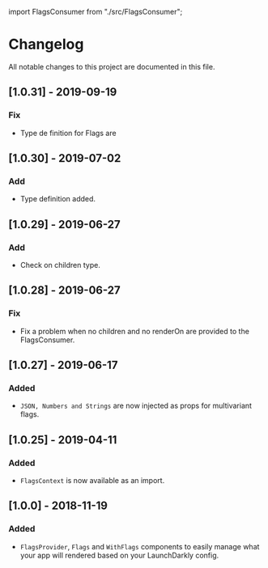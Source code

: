 import FlagsConsumer from "./src/FlagsConsumer";

# Changelog
All notable changes to this project are documented in this file.

## [1.0.31] - 2019-09-19
### Fix
- Type de finition for Flags are 

## [1.0.30] - 2019-07-02
### Add
- Type definition added.

## [1.0.29] - 2019-06-27
### Add
- Check on children type.

## [1.0.28] - 2019-06-27
### Fix
- Fix a problem when no children and no renderOn are provided to the FlagsConsumer.

## [1.0.27] - 2019-06-17
### Added
- `JSON, Numbers and Strings` are now injected as props for multivariant flags.

## [1.0.25] - 2019-04-11
### Added
- `FlagsContext` is now available as an import.

## [1.0.0] - 2018-11-19
### Added
- `FlagsProvider`, `Flags` and `WithFlags` components to easily manage what your app will rendered based on your LaunchDarkly config. 


